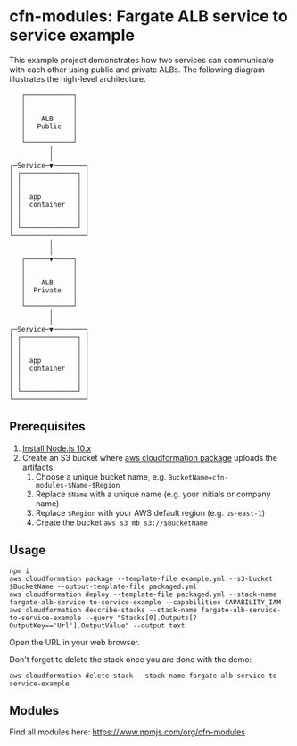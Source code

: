 # cfn-modules: Fargate ALB service to service example

This example project demonstrates how two services can communicate with each other using public and private ALBs. The following diagram illustrates the high-level architecture.

```
   ┌────────────┐   
   │            │   
   │            │   
   │    ALB     │   
   │   Public   │   
   │            │   
   └────────────┘   
          │         
          │         
┌─Service─▼────────┐
│ ┌──────────────┐ │
│ │              │ │
│ │              │ │
│ │  app         │ │
│ │  container   │ │
│ │              │ │
│ │              │ │
│ └──────────────┘ │
└──────────────────┘
          │         
          │ 
   ┌──────▼─────┐   
   │            │   
   │            │   
   │    ALB     │   
   │  Private   │   
   │            │   
   └────────────┘   
          │         
          │         
┌─Service─▼────────┐
│ ┌──────────────┐ │
│ │              │ │
│ │              │ │
│ │  app         │ │
│ │  container   │ │
│ │              │ │
│ │              │ │
│ └──────────────┘ │
└──────────────────┘
```

## Prerequisites

1. [Install Node.js 10.x](https://nodejs.org/)
2. Create an S3 bucket where [aws cloudformation package](https://docs.aws.amazon.com/cli/latest/reference/cloudformation/package.html) uploads the artifacts.
    1. Choose a unique bucket name, e.g. `BucketName=cfn-modules-$Name-$Region`
    2. Replace `$Name` with a unique name (e.g. your initials or company name)
    3. Replace `$Region` with your AWS default region (e.g. `us-east-1`)
    4. Create the bucket `aws s3 mb s3://$BucketName`

## Usage

```
npm i
aws cloudformation package --template-file example.yml --s3-bucket $BucketName --output-template-file packaged.yml
aws cloudformation deploy --template-file packaged.yml --stack-name fargate-alb-service-to-service-example --capabilities CAPABILITY_IAM
aws cloudformation describe-stacks --stack-name fargate-alb-service-to-service-example --query "Stacks[0].Outputs[?OutputKey=='Url'].OutputValue" --output text
```

Open the URL in your web browser.

Don't forget to delete the stack once you are done with the demo:

```
aws cloudformation delete-stack --stack-name fargate-alb-service-to-service-example
```

## Modules

Find all modules here: https://www.npmjs.com/org/cfn-modules
